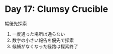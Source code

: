 Day 17: Clumsy Crucible
=============================

幅優先探索　

1. 一度通った場所は通らない
2. 数字の小さい報告を優先で探索
3. 候補がなくなった経路は探索終了



